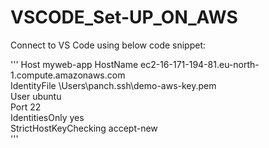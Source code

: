 # VSCODE_Set-UP_ON_AWS

Connect to VS Code using below code snippet:

'''
Host myweb-app
  HostName ec2-16-171-194-81.eu-north-1.compute.amazonaws.com\
  IdentityFile \Users\panch\.ssh\demo-aws-key.pem\
  User ubuntu\
  Port 22\
  IdentitiesOnly yes\
  StrictHostKeyChecking accept-new\
'''